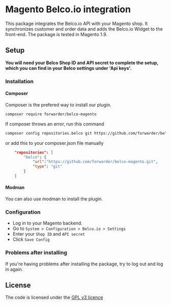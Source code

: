 Magento Belco.io integration
==========================================================

This package integrates the Belco.io API with your Magento shop. It synchronizes customer and order data and adds the Belco.io Widget to the front-end. The package is tested in Magento 1.9.

## Setup

__You will need your Belco Shop ID and API secret to complete the setup, which you can find in your Belco settings under 'Api keys'.__

### Installation

#### Composer

Composer is the prefered way to install our plugin.

```bash
composer require forwarder/belco-magento
```

If composer throws an error, run this command
```bash
composer config repositories.belco git https://github.com/forwarder/belco-magento.git
```

or add this to your composer.json file manually
```json
    "repositories": [
        "belco": {     
            "url":"https://github.com/forwarder/belco-magento.git",
            "type": "git"
        }
    ]
```

#### Modman

You can also use modman to install the plugin.

### Configuration

- Log in to your Magento backend.
- Go to `System > Configuration > Belco.io > Settings`
- Enter your `Shop ID` and `API secret`
- Click `Save Config`

### Problems after installing
If you're having problems after installing the package, try to log out and log in again.

## License
The code is licensed under the [GPL v3 licence][gpl-v3-licence]

[api-keys]: https://app.belco.io/settings/api_keys
[belco-api]: http://docs.belco.io/api/
[gpl-v3-licence]: http://choosealicense.com/licenses/gpl-3.0/
